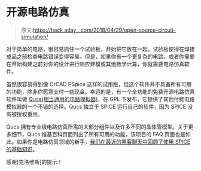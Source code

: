 # 开源电路仿真

> 原文:[https://hack aday . com/2018/04/29/open-source-circuit-simulation/](https://hackaday.com/2018/04/29/open-source-circuit-simulation/)

对于简单的电路，很容易抓住一个试验板，开始把它放在一起。试验板使得在焊接成品之前检查电路错误变得容易。但是，如果你有一个更复杂的电路，或者你需要在开始构建之前对你的设计进行响应建模或其他数学计算，你就需要电路仿真软件。

虽然很容易得到像 OrCAD PSpice 这样的试用版，但这个软件并不具备所有可用的功能，除非你愿意支付一些现金。幸运的是，有一个全功能的免费开源电路仿真软件叫做 [Qucs(相当通用的电路模拟器)](http://qucs.sourceforge.net/)，在 GPL 下发布，它提供了其他付费电路模拟器的一个不错的选择。Qucs 独立于 SPICE 运行自己的软件，因为 SPICE 没有被授权重用。

Qucs 拥有专业级电路仿真所需的大部分组件以及许多不同的晶体管模型。关于更多细节，Qucs 维基百科页面列出了所有可用的功能，该项目的 FAQ 页面也是如此。如果你是电路仿真领域的新手，[我们在最近的黑客聊天中回顾了使用 SPICE 的基础知识](https://hackaday.com/2018/03/28/friday-hack-chat-simulating-analog/)。

感谢[克洛维斯]的提示！